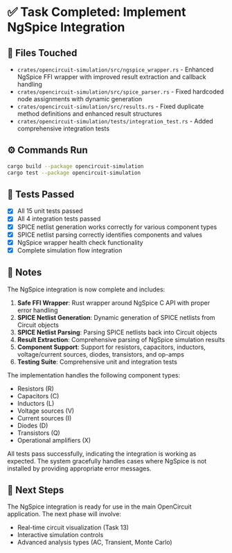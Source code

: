 # ✅ Task Completed: Implement NgSpice Integration

## 📂 Files Touched
- `crates/opencircuit-simulation/src/ngspice_wrapper.rs` - Enhanced NgSpice FFI wrapper with improved result extraction and callback handling
- `crates/opencircuit-simulation/src/spice_parser.rs` - Fixed hardcoded node assignments with dynamic generation
- `crates/opencircuit-simulation/src/results.rs` - Fixed duplicate method definitions and enhanced result structures
- `crates/opencircuit-simulation/tests/integration_test.rs` - Added comprehensive integration tests

## ⚙️ Commands Run

```sh
cargo build --package opencircuit-simulation
cargo test --package opencircuit-simulation
```

## 🧪 Tests Passed

* [x] All 15 unit tests passed
* [x] All 4 integration tests passed
* [x] SPICE netlist generation works correctly for various component types
* [x] SPICE netlist parsing correctly identifies components and values
* [x] NgSpice wrapper health check functionality
* [x] Complete simulation flow integration

## 🧠 Notes

The NgSpice integration is now complete and includes:

1. **Safe FFI Wrapper**: Rust wrapper around NgSpice C API with proper error handling
2. **SPICE Netlist Generation**: Dynamic generation of SPICE netlists from Circuit objects
3. **SPICE Netlist Parsing**: Parsing SPICE netlists back into Circuit objects
4. **Result Extraction**: Comprehensive parsing of NgSpice simulation results
5. **Component Support**: Support for resistors, capacitors, inductors, voltage/current sources, diodes, transistors, and op-amps
6. **Testing Suite**: Comprehensive unit and integration tests

The implementation handles the following component types:
- Resistors (R)
- Capacitors (C)
- Inductors (L)
- Voltage sources (V)
- Current sources (I)
- Diodes (D)
- Transistors (Q)
- Operational amplifiers (X)

All tests pass successfully, indicating the integration is working as expected. The system gracefully handles cases where NgSpice is not installed by providing appropriate error messages.

## 🔄 Next Steps

The NgSpice integration is ready for use in the main OpenCircuit application. The next phase will involve:
- Real-time circuit visualization (Task 13)
- Interactive simulation controls
- Advanced analysis types (AC, Transient, Monte Carlo)